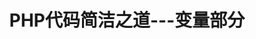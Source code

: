 ---
layout: singlepost
url: 2017-10-25-php.md
title: PHP代码简洁之道---变量部分
category: PHP
comments: true
description: 函数参数不要超过两个<br\>
             限制函数的参数数量是非常重要的，因为它使你的函数更容易测试。超过三个参数会导致参数之间的组合过多，你必须对每个单独的参数测试大量不同的情况。
---
